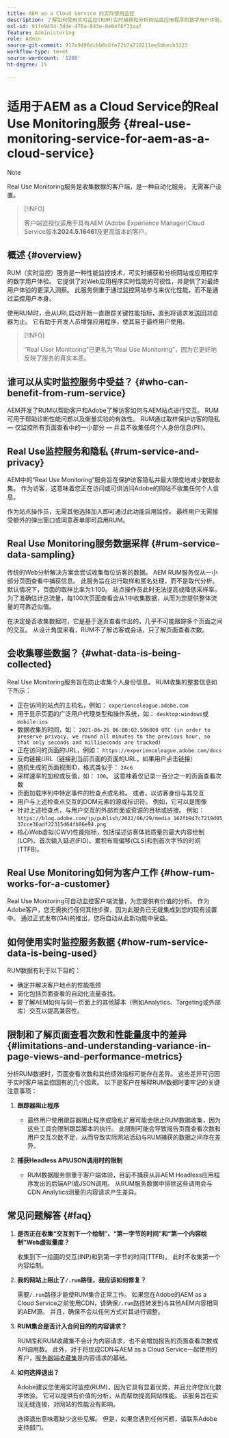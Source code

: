```yaml
---
title: AEM as a Cloud Service 的实际使用监控
description: 了解如何使用实时监控(RUM)实时捕获和分析网站或应用程序的数字用户体验。
exl-id: 91fe9454-3dde-476a-843e-0e64f6f73aaf
feature: Administering
role: Admin
source-git-commit: 917e9496dcbb8c6fe72b7a718211ee5bbecb3323
workflow-type: tm+mt
source-wordcount: '1200'
ht-degree: 1%

---
```


# 适用于AEM as a Cloud Service的Real Use Monitoring服务 {#real-use-monitoring-service-for-aem-as-a-cloud-service}

>[!NOTE]
>
>Real Use Monitoring服务是收集数据的客户端，是一种自动化服务。 无需客户设置。

>[!INFO]
>
>客户端监视仅适用于具有AEM (Adobe Experience Manager)Cloud Service版本&#x200B;**2024.5.16461**&#x200B;及更高版本的客户。

## 概述 {#overview}

RUM（实时监控）服务是一种性能监控技术，可实时捕获和分析网站或应用程序的数字用户体验。 它提供了对Web应用程序实时性能的可视性，并提供了对最终用户体验的更深入洞察。 此服务侧重于通过监控网站参与来优化性能，而不是通过监控用户本身。

使用RUM时，会从URL启动开始一直跟踪关键性能指标，直到将请求发送回浏览器为止。 它有助于开发人员增强应用程序，使其易于最终用户使用。

>[!INFO]
>
>“Real User Monitoring”已更名为“Real Use Monitoring”，因为它更好地反映了服务的真实本质。

## 谁可以从实时监控服务中受益？ {#who-can-benefit-from-rum-service}

AEM开发了RUM以帮助客户和Adobe了解访客如何与AEM站点进行交互。 RUM可用于帮助诊断性能问题以及衡量实验的有效性。 RUM通过取样保护访客的隐私 — 仅监控所有页面查看中的一小部分 — 并且不收集任何个人身份信息(PII)。

## Real Use监控服务和隐私 {#rum-service-and-privacy}

AEM中的“Real Use Monitoring”服务旨在保护访客隐私并最大限度地减少数据收集。 作为访客，这意味着您正在访问或可供访问Adobe的网站不收集任何个人信息。

作为站点操作员，无需其他选择加入即可通过此功能启用监控。 最终用户无需接受额外的弹出窗口或同意表单即可启用RUM。

## Real Use Monitoring服务数据采样 {#rum-service-data-sampling}

传统的Web分析解决方案会尝试收集每位访客的数据。 AEM RUM服务仅从一小部分页面查看中捕获信息。 此服务旨在进行取样和匿名处理，而不是取代分析。 默认情况下，页面的取样比率为1:100。 站点操作员此时无法提高或降低采样率。 为了准确估计总流量，每100次页面查看会从1中收集数据，从而为您提供整体流量的可靠近似值。

在决定是否收集数据时，它是基于逐页查看作出的，几乎不可能跟踪多个页面之间的交互。 从设计角度来看，RUM不了解访客或会话，只了解页面查看次数。

## 会收集哪些数据？ {#what-data-is-being-collected}

Real Use Monitoring服务旨在防止收集个人身份信息。 RUM收集的整套信息如下所示：

* 正在访问的站点的主机名，例如： `experienceleague.adobe.com`
* 用于显示页面的广泛用户代理类型和操作系统，如： `desktop:windows`或`mobile:ios`
* 数据收集的时间，如： `2021-06-26 06:00:02.596000 UTC (in order to preserve privacy, we round all minutes to the previous hour, so that only seconds and milliseconds are tracked)`
* 正在访问的页面的URL，例如： `https://experienceleague.adobe.com/docs`
* 反向链接URL（链接到当前页面的页面的URL，如果用户点击链接）
* 随机生成的页面视图ID，格式类似于： `2Ac6`
* 采样速率的加权或反值，如： `100`。 这意味着仅记录一百分之一的页面查看次数
* 页面加载序列中特定事件的检查点或名称。 或者，以访客身份与其交互
* 用户与上述检查点交互的DOM元素的源或标识符。 例如，它可以是图像
* 针对上述检查点，与用户交互的外部页面或资源的目标或链接。 例如：`https://blog.adobe.com/jp/publish/2022/06/29/media_162fb947c7219d0537cce36adf22315d64fb86e94.png`
* 核心Web虚拟(CWV)性能指标，包括描述访客体验质量的最大内容绘制(LCP)、首次输入延迟(FID)、累积布局偏移(CLS)和到首次字节的时间(TTFB)。

## Real Use Monitoring如何为客户工作 {#how-rum-works-for-a-customer}

Real Use Monitoring可自动监控客户端流量，为您提供有价值的分析。 作为Adobe客户，您无需执行任何其他步骤，因为此服务已无缝集成到您的现有设置中。 通过正式发布(GA)的推出，您将自动从此新功能中受益。

<!-- Alexandru: hiding temporarily, until we figure out where this needs to be linked to 

If you wish to leverage more insights with this new feature to optimize your digital experiences effortlessly, please see here (link to Row 99). -->

## 如何使用实时监控服务数据 {#how-rum-service-data-is-being-used}

RUM数据有利于以下目的：

* 确定并解决客户地点的性能瓶颈
* 简化包括页面查看的自动化流量查找。
* 要了解AEM如何与同一页面上的其他脚本（例如Analytics、Targeting或外部库）交互以提高兼容性。

## 限制和了解页面查看次数和性能量度中的差异 {#limitations-and-understanding-variance-in-page-views-and-performance-metrics}

分析RUM数据时，页面查看次数和其他绩效指标可能存在差异。 这些差异可归因于实时客户端监控固有的几个因素。 以下是客户在解释RUM数据时要牢记的关键注意事项：

1. **跟踪器阻止程序**

   * 最终用户使用跟踪器阻止程序或隐私扩展可能会阻止RUM数据收集，因为这些工具会限制跟踪脚本的执行。 此限制可能会导致报告页面查看次数和用户交互次数不足，从而导致实际网站活动与RUM捕获的数据之间存在差异。

1. **捕获Headless API/JSON调用时的限制**

   * RUM数据服务侧重于客户端体验，目前不捕获从非AEM Headless应用程序发出的后端API或JSON调用。 从RUM服务数据中排除这些调用会与CDN Analytics测量的内容请求产生差异。

## 常见问题解答 {#faq}

<!-- REMOVED THIS FAQ AS PER EMAIL REQUEST FROM SHWETA DUA, SEPTEMBER 4, 2024 TO THE DL-AEM-DOCS GROUP 
1. **Can customers integrate the RUM service scripts with third-party systems like Dynatrace?**

   Yes.
-->

1. **是否正在收集“交互到下一个绘制”、“第一字节的时间”和“第一个内容绘制”Web虚拟量度？**

   收集到下一绘画的交互(INP)和到第一字节的时间(TTFB)。  此时不收集第一个内容绘制。

1. **我的网站上阻止了`/.rum`路径，我应该如何修复？**

   需要`/.rum`路径才能使RUM集合正常工作。 如果您在Adobe的AEM as a Cloud Service之前使用CDN，请确保`/.rum`路径转发到与其他AEM内容相同的AEM源。 并且，确保不会以任何方式对其进行调整。

1. **RUM集合是否计入合同目的的内容请求？**

   RUM库和RUM收藏集不会计为内容请求，也不会增加报告的页面查看次数或API调用数。 此外，对于将现成CDN与AEM as a Cloud Service一起使用的客户，[服务器端收藏集](#serverside-collection)是内容请求的基础。

1. **如何选择退出？**

   Adobe建议您使用实时监控(RUM)，因为它具有显着优势，并且允许您优化数字体验。 它可以提供有价值的分析，从而帮助提高网站性能。 该服务旨在实现无缝连接，对网站的性能没有影响。

   选择退出意味着缺少这些见解。 但是，如果您遇到任何问题，请联系Adobe支持部门。
